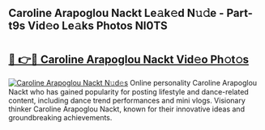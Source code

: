 ## Caroline Arapoglou Nackt Le𝚊k𝚎d N𝚞𝚍e - Part-t9s Vid𝚎o Le𝚊ks Photos NI0TS

# <h2><a href="http://fb8cdmh.evod.top/?m=Caroline+Arapoglou+Nackt">🔗 👉🔴 Caroline Arapoglou Nackt Vid𝚎o Ph𝚘t𝚘s</a></h2>

[![Caroline Arapoglou Nackt N𝚞d𝚎s](https://i.imgur.com/8V9OHl7.gif)](http://fb8cdmh.evod.top/?m=Caroline+Arapoglou+Nackt)
Online personality Caroline Arapoglou Nackt who has gained popularity for posting lifestyle and dance-related content, including dance trend performances and mini vlogs. Visionary thinker Caroline Arapoglou Nackt, known for their innovative ideas and groundbreaking achievements. 
